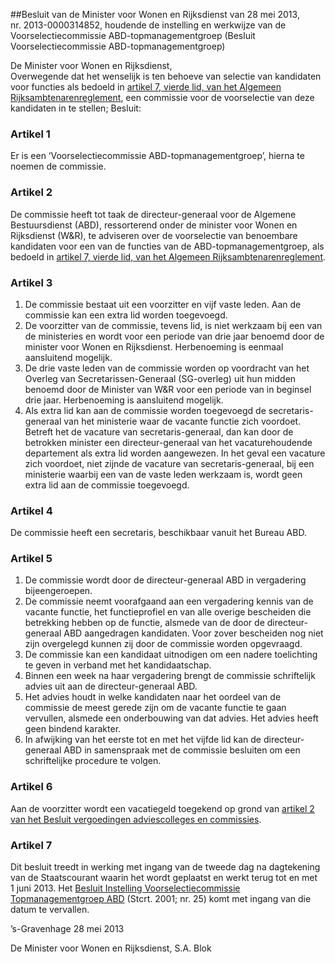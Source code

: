 <meta http-equiv='Content-Type' content='text/html; charset=utf-8' />

##Besluit van de Minister voor Wonen en Rijksdienst van 28 mei 2013, nr. 2013-0000314852, houdende de instelling en werkwijze van de Voorselectiecommissie ABD-topmanagementgroep (Besluit Voorselectiecommissie ABD-topmanagementgroep)

De Minister voor Wonen en Rijksdienst,  
Overwegende dat het wenselijk is ten behoeve van selectie van kandidaten voor functies als bedoeld in [artikel 7, vierde lid, van het Algemeen Rijksambtenarenreglement](../../../../../AMvB/algemeen/rijksambtenarenreglement/BWBR0001950/README.md), een commissie voor de voorselectie van deze kandidaten in te stellen;
Besluit:    

### Artikel  1  

Er is een ‘Voorselectiecommissie ABD-topmanagementgroep’, hierna te noemen de commissie. 

### Artikel  2  

De commissie heeft tot taak de directeur-generaal voor de Algemene Bestuursdienst (ABD), ressorterend onder de minister voor Wonen en Rijksdienst (W&R), te adviseren over de voorselectie van benoembare kandidaten voor een van de functies van de ABD-topmanagementgroep, als bedoeld in [artikel 7, vierde lid, van het Algemeen Rijksambtenarenreglement](../../../../../AMvB/algemeen/rijksambtenarenreglement/BWBR0001950/README.md). 

### Artikel  3  

1.  De commissie bestaat uit een voorzitter en vijf vaste leden. Aan de commissie kan een extra lid worden toegevoegd.   
2.  De voorzitter van de commissie, tevens lid, is niet werkzaam bij een van de ministeries en wordt voor een periode van drie jaar benoemd door de minister voor Wonen en Rijksdienst. Herbenoeming is eenmaal aansluitend mogelijk.   
3.  De drie vaste leden van de commissie worden op voordracht van het Overleg van Secretarissen-Generaal (SG-overleg) uit hun midden benoemd door de Minister van W&R voor een periode van in beginsel drie jaar. Herbenoeming is aansluitend mogelijk.   
4.  Als extra lid kan aan de commissie worden toegevoegd de secretaris-generaal van het ministerie waar de vacante functie zich voordoet. Betreft het de vacature van secretaris-generaal, dan kan door de betrokken minister een directeur-generaal van het vacaturehoudende departement als extra lid worden aangewezen. In het geval een vacature zich voordoet, niet zijnde de vacature van secretaris-generaal, bij een ministerie waarbij een van de vaste leden werkzaam is, wordt geen extra lid aan de commissie toegevoegd.  

### Artikel  4  

De commissie heeft een secretaris, beschikbaar vanuit het Bureau ABD. 

### Artikel  5  

1.  De commissie wordt door de directeur-generaal ABD in vergadering bijeengeroepen.   
2.  De commissie neemt voorafgaand aan een vergadering kennis van de vacante functie, het functieprofiel en van alle overige bescheiden die betrekking hebben op de functie, alsmede van de door de directeur-generaal ABD aangedragen kandidaten. Voor zover bescheiden nog niet zijn overgelegd kunnen zij door de commissie worden opgevraagd.   
3.  De commissie kan een kandidaat uitnodigen om een nadere toelichting te geven in verband met het kandidaatschap.   
4.  Binnen een week na haar vergadering brengt de commissie schriftelijk advies uit aan de directeur-generaal ABD.   
5.  Het advies houdt in welke kandidaten naar het oordeel van de commissie de meest gerede zijn om de vacante functie te gaan vervullen, alsmede een onderbouwing van dat advies. Het advies heeft geen bindend karakter.   
6.  In afwijking van het eerste tot en met het vijfde lid kan de directeur-generaal ABD in samenspraak met de commissie besluiten om een schriftelijke procedure te volgen.  

### Artikel  6  

Aan de voorzitter wordt een vacatiegeld toegekend op grond van [artikel 2 van het Besluit vergoedingen adviescolleges en commissies](../../../../../AMvB/besluit/vergoedingen/adviescolleges/en/commissies/BWBR0025279/README.md). 

### Artikel  7  

Dit besluit treedt in werking met ingang van de tweede dag na dagtekening van de Staatscourant waarin het wordt geplaatst en werkt terug tot en met 1 juni 2013. Het [Besluit Instelling Voorselectiecommissie Topmanagementgroep ABD](../../../../../ministeriele-regeling/instelling/voorselectiecommissie/topmanagementgroep/abd/BWBR0012136/README.md) (Stcrt. 2001; nr. 25) komt met ingang van die datum te vervallen. 

’s-Gravenhage 
28 mei 2013   

De 
Minister voor Wonen en Rijksdienst, 
S.A. Blok     
